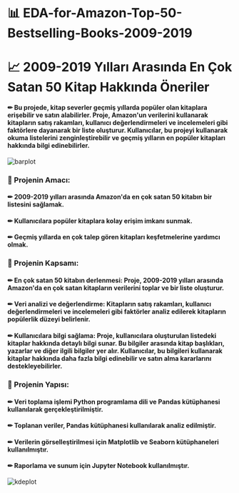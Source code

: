 # 📊 EDA-for-Amazon-Top-50-Bestselling-Books-2009-2019

# 📈 2009-2019 Yılları Arasında En Çok Satan 50 Kitap Hakkında Öneriler

#### ✏ Bu projede, kitap severler geçmiş yıllarda popüler olan kitaplara erişebilir ve satın alabilirler. Proje, Amazon'un verilerini kullanarak kitapların satış rakamları, kullanıcı değerlendirmeleri ve incelemeleri gibi faktörlere dayanarak bir liste oluşturur. Kullanıcılar, bu projeyi kullanarak okuma listelerini zenginleştirebilir ve geçmiş yılların en popüler kitapları hakkında bilgi edinebilirler.

![barplot](https://github.com/selinolgun/EDA-for-Amazon-Top-50-Bestselling-Books-2009-2019/assets/126022358/fd10d563-1cca-4cbc-85af-91015de57661)

### 📌 Projenin Amacı:

#### ✏ 2009-2019 yılları arasında Amazon'da en çok satan 50 kitabın bir listesini sağlamak.
#### ✏ Kullanıcılara popüler kitaplara kolay erişim imkanı sunmak.
#### ✏ Geçmiş yıllarda en çok talep gören kitapları keşfetmelerine yardımcı olmak.

### 📌 Projenin Kapsamı:

#### ✏ En çok satan 50 kitabın derlenmesi: Proje, 2009-2019 yılları arasında Amazon'da en çok satan kitapların verilerini toplar ve bir liste oluşturur.

#### ✏ Veri analizi ve değerlendirme: Kitapların satış rakamları, kullanıcı değerlendirmeleri ve incelemeleri gibi faktörler analiz edilerek kitapların popülerlik düzeyi belirlenir.

#### ✏ Kullanıcılara bilgi sağlama: Proje, kullanıcılara oluşturulan listedeki kitaplar hakkında detaylı bilgi sunar. Bu bilgiler arasında kitap başlıkları, yazarlar ve diğer ilgili bilgiler yer alır. Kullanıcılar, bu bilgileri kullanarak kitaplar hakkında daha fazla bilgi edinebilir ve satın alma kararlarını destekleyebilirler.

### 📌 Projenin Yapısı:

#### ✏ Veri toplama işlemi Python programlama dili ve Pandas kütüphanesi kullanılarak gerçekleştirilmiştir.
#### ✏ Toplanan veriler, Pandas kütüphanesi kullanılarak analiz edilmiştir.
#### ✏ Verilerin görselleştirilmesi için Matplotlib ve Seaborn kütüphaneleri kullanılmıştır.
#### ✏ Raporlama ve sunum için Jupyter Notebook kullanılmıştır.





![kdeplot](https://github.com/selinolgun/EDA-for-Amazon-Top-50-Bestselling-Books-2009-2019/assets/126022358/a8b44b6f-b451-4287-9c3a-bf246d8927f1)
